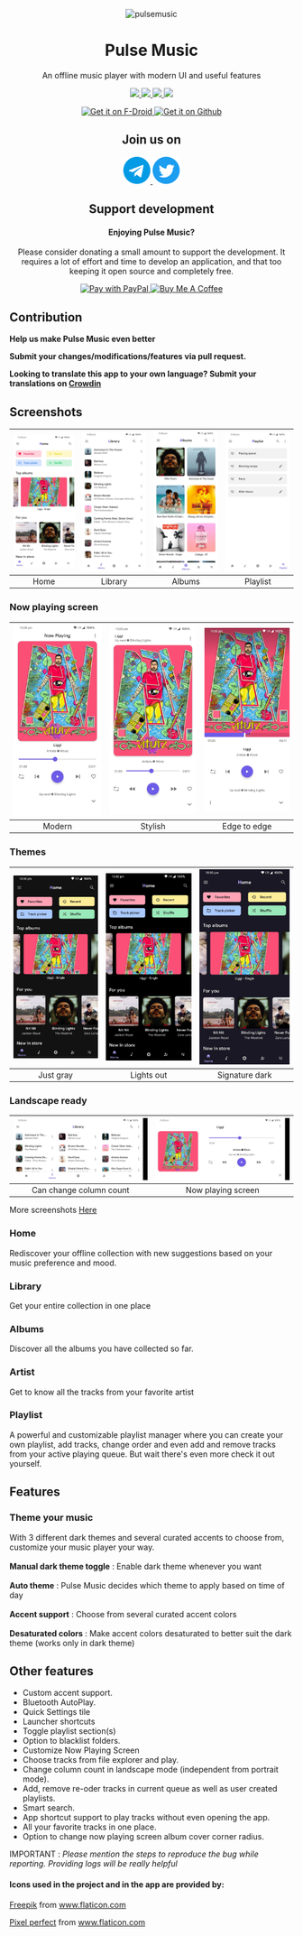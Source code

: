 <p align="center">
  <img src="fastlane/metadata/android/en-US/images/icon.svg" width="200" alt="pulsemusic" />
</p>

<h1 align="center">Pulse Music</h1>

<p align="center"> An offline music player with modern UI and useful features</p>

<p align="center">
  <a title="License" target="_blank" href="https://github.com/HardcodeCoder/pulsemusic/blob/master/LICENSE">
    <img src="https://img.shields.io/github/license/hardcodecoder/pulsemusic?color=%23079A00" />
  </a>
  <a title="Latest release" target="_blank" href="https://github.com/HardcodeCoder/pulsemusic/releases/latest">
    <img src="https://img.shields.io/github/v/release/hardcodecoder/pulsemusic?color=%235F78FF" />
  </a>
  <a title="Downloads" target="_blank" href="https://github.com/HardcodeCoder/pulsemusic/releases">
    <img src="https://img.shields.io/github/downloads/hardcodecoder/pulsemusic/total?color=blue"/>
  </a>
  <a title="Crowdin" target="_blank" href="https://crowdin.com/project/pulse-music">
    <img src="https://badges.crowdin.net/pulse-music/localized.svg">
  </a>
</p>

<p align="center">
  <a href="https://f-droid.org/packages/com.hardcodecoder.pulsemusic">
    <img src="https://fdroid.gitlab.io/artwork/badge/get-it-on.svg"
    alt="Get it on F-Droid"
    height="80">
  </a>

  <a href="https://github.com/HardcodeCoder/PulseMusic/releases/">
    <img src="https://raw.githubusercontent.com/flocke/andOTP/master/assets/badges/get-it-on-github.svg"
    alt="Get it on Github"
    height="80">
  </a>
</p>

<h2 align="center">Join us on</h2>
<p align="center">
    <a href="https://t.me/PulseMusicDiscussion">
        <img src="gallery/icons/telegram.svg" alt="Telegram logo" width="48" height="48">
    </a>
    <a href="https://twitter.com/hardcodecoder">
        <img src="gallery/icons/twitter.svg" alt="Twitter logo" width="48" height="48">
    </a>
</p>

<h2 align="center">Support development</h2>
<h4 align="center">Enjoying Pulse Music?</h4>
<p align="center">Please consider donating a small amount to support the development. It requires a lot of effort and time to develop an application, and that too keeping it open source and completely free.
</p>
<p align="center">
    <a href="https://paypal.me/HardcodeCoder">
    <img src="https://www.paypalobjects.com/webstatic/en_AU/i/buttons/btn_paywith_primary_l.jpg" alt="Pay with PayPal" width="200" height="51"  />
  </a>

  <a href="https://www.buymeacoffee.com/hardcodecoder">
    <img src="https://cdn.buymeacoffee.com/buttons/v2/default-blue.jpg" alt="Buy Me A Coffee" height="51" width="200" >
  </a>
</p>

## Contribution
**Help us make Pulse Music even better**

**Submit your changes/modifications/features via pull request.**

**Looking to translate this app to your own language? Submit your translations on [Crowdin](https://crwd.in/pulse-music)**



## Screenshots
| <img src="fastlane/metadata/android/en-US/images/phoneScreenshots/A.jpg" width="200"/> | <img src="fastlane/metadata/android/en-US/images/phoneScreenshots/B.jpg" width="200"/> | <img src="fastlane/metadata/android/en-US/images/phoneScreenshots/C.jpg" width="200"/> | <img src="fastlane/metadata/android/en-US/images/phoneScreenshots/D.jpg" width="200"/> |
|:---:|:---:|:---:|:---:|
| Home | Library | Albums |  Playlist |

### Now playing screen
| <img src="fastlane/metadata/android/en-US/images/phoneScreenshots/E.jpg" width="200"/> | <img src="fastlane/metadata/android/en-US/images/phoneScreenshots/F.jpg" width="200"/> | <img src="fastlane/metadata/android/en-US/images/phoneScreenshots/G.jpg" width="200"/> |
|:---:|:---:|:---:|
| Modern | Stylish | Edge to edge |

### Themes
| <img src="fastlane/metadata/android/en-US/images/phoneScreenshots/I.jpg" width="200"/> | <img src="fastlane/metadata/android/en-US/images/phoneScreenshots/J.jpg" width="200"/> | <img src="fastlane/metadata/android/en-US/images/phoneScreenshots/K.jpg" width="200"/> |
|:---:|:---:|:---:|
| Just gray | Lights out | Signature dark |

### Landscape ready
| <img src="fastlane/metadata/android/en-US/images/phoneScreenshots/S.jpg" width="300"/> | <img src="fastlane/metadata/android/en-US/images/phoneScreenshots/T.jpg" width="300"/> |
|:----:|:----:|
| Can change column count | Now playing screen |

More screenshots [Here](gallery/README.md)

### Home
Rediscover your offline collection with new suggestions based on your music preference
and mood.

### Library
Get your entire collection in one place

### Albums
Discover all the albums you have collected so far.

### Artist
Get to know all the tracks from your favorite artist

### Playlist
A powerful and customizable playlist manager where you can create your own playlist,
add tracks, change order and even add and remove tracks from your active playing queue.
But wait there's even more check it out yourself.

## Features
### Theme your music
With 3 different dark themes and several curated accents to choose from, customize your music player your way.
<br></br>
**Manual dark theme toggle** : Enable dark theme whenever you want
<br></br>
**Auto theme** : Pulse Music decides which theme to apply based on time of day
<br></br>
**Accent support** : Choose from several curated accent colors
<br></br>
**Desaturated colors** : Make accent colors desaturated to better suit the dark theme (works only in dark theme)
## Other features
- Custom accent support.
- Bluetooth AutoPlay.
- Quick Settings tile
- Launcher shortcuts
- Toggle playlist section(s)
- Option to blacklist folders.
- Customize Now Playing Screen
- Choose tracks from file explorer and play.
- Change column count in landscape mode (independent from portrait mode).
- Add, remove re-oder tracks in current queue as well as user created playlists.
- Smart search.
- App shortcut support to play tracks without even opening the app.
- All your favorite tracks in one place.
- Option to change now playing screen album cover corner radius.


IMPORTANT : *Please mention the steps to reproduce the bug while reporting. Providing logs will be really helpful*

#### Icons used in the project and in the app are provided by:

<a href="https://www.freepik.com" title="Freepik">Freepik</a> from <a href="https://www.flaticon.com/" title="Flaticon">www.flaticon.com</a>

<a href="https://www.flaticon.com/authors/pixel-perfect" title="Pixel perfect">Pixel perfect</a> from <a href="https://www.flaticon.com/" title="Flaticon">www.flaticon.com</a>